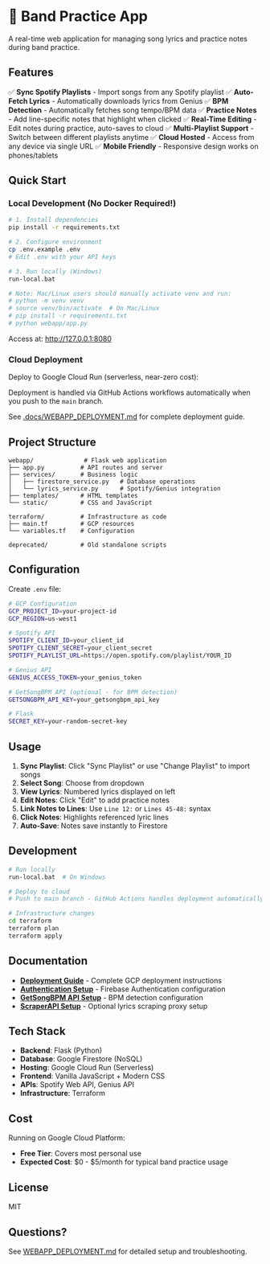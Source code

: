 # 🎸 Band Practice App

A real-time web application for managing song lyrics and practice notes during band practice.

## Features

✅ **Sync Spotify Playlists** - Import songs from any Spotify playlist
✅ **Auto-Fetch Lyrics** - Automatically downloads lyrics from Genius
✅ **BPM Detection** - Automatically fetches song tempo/BPM data
✅ **Practice Notes** - Add line-specific notes that highlight when clicked
✅ **Real-Time Editing** - Edit notes during practice, auto-saves to cloud
✅ **Multi-Playlist Support** - Switch between different playlists anytime
✅ **Cloud Hosted** - Access from any device via single URL
✅ **Mobile Friendly** - Responsive design works on phones/tablets

## Quick Start

### Local Development (No Docker Required!)

```bash
# 1. Install dependencies
pip install -r requirements.txt

# 2. Configure environment
cp .env.example .env
# Edit .env with your API keys

# 3. Run locally (Windows)
run-local.bat

# Note: Mac/Linux users should manually activate venv and run:
# python -m venv venv
# source venv/bin/activate  # On Mac/Linux
# pip install -r requirements.txt
# python webapp/app.py
```

Access at: http://127.0.0.1:8080

### Cloud Deployment

Deploy to Google Cloud Run (serverless, near-zero cost):

Deployment is handled via GitHub Actions workflows automatically when you push to the `main` branch.

See [.docs/WEBAPP_DEPLOYMENT.md](.docs/WEBAPP_DEPLOYMENT.md) for complete deployment guide.

## Project Structure

```
webapp/              # Flask web application
├── app.py          # API routes and server
├── services/       # Business logic
│   ├── firestore_service.py   # Database operations
│   └── lyrics_service.py      # Spotify/Genius integration
├── templates/      # HTML templates
└── static/         # CSS and JavaScript

terraform/          # Infrastructure as code
├── main.tf         # GCP resources
└── variables.tf    # Configuration

deprecated/         # Old standalone scripts
```

## Configuration

Create `.env` file:

```bash
# GCP Configuration
GCP_PROJECT_ID=your-project-id
GCP_REGION=us-west1

# Spotify API
SPOTIFY_CLIENT_ID=your_client_id
SPOTIFY_CLIENT_SECRET=your_client_secret
SPOTIFY_PLAYLIST_URL=https://open.spotify.com/playlist/YOUR_ID

# Genius API
GENIUS_ACCESS_TOKEN=your_genius_token

# GetSongBPM API (optional - for BPM detection)
GETSONGBPM_API_KEY=your_getsongbpm_api_key

# Flask
SECRET_KEY=your-random-secret-key
```

## Usage

1. **Sync Playlist**: Click "Sync Playlist" or use "Change Playlist" to import songs
2. **Select Song**: Choose from dropdown
3. **View Lyrics**: Numbered lyrics displayed on left
4. **Edit Notes**: Click "Edit" to add practice notes
5. **Link Notes to Lines**: Use `Line 12:` or `Lines 45-48:` syntax
6. **Click Notes**: Highlights referenced lyric lines
7. **Auto-Save**: Notes save instantly to Firestore

## Development

```bash
# Run locally
run-local.bat  # On Windows

# Deploy to cloud
# Push to main branch - GitHub Actions handles deployment automatically

# Infrastructure changes
cd terraform
terraform plan
terraform apply
```

## Documentation

- **[Deployment Guide](.docs/WEBAPP_DEPLOYMENT.md)** - Complete GCP deployment instructions
- **[Authentication Setup](.docs/AUTHENTICATION.md)** - Firebase Authentication configuration
- **[GetSongBPM API Setup](.docs/GETSONGBPM-API.md)** - BPM detection configuration
- **[ScraperAPI Setup](.docs/SCRAPERAPI_SETUP.md)** - Optional lyrics scraping proxy setup

## Tech Stack

- **Backend**: Flask (Python)
- **Database**: Google Firestore (NoSQL)
- **Hosting**: Google Cloud Run (Serverless)
- **Frontend**: Vanilla JavaScript + Modern CSS
- **APIs**: Spotify Web API, Genius API
- **Infrastructure**: Terraform

## Cost

Running on Google Cloud Platform:

- **Free Tier**: Covers most personal use
- **Expected Cost**: $0 - $5/month for typical band practice usage

## License

MIT

## Questions?

See [WEBAPP_DEPLOYMENT.md](WEBAPP_DEPLOYMENT.md) for detailed setup and troubleshooting.
